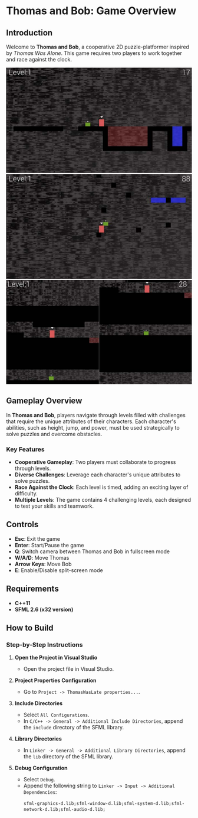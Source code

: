 # Thomas and Bob: Game Overview

## Introduction
Welcome to **Thomas and Bob**, a cooperative 2D puzzle-platformer inspired by *Thomas Was Alone*. This game requires two players to work together and race against the clock.

![](ScreenShots/1.png)
![](ScreenShots/2.png)
![](ScreenShots/3.png)

## Gameplay Overview
In **Thomas and Bob**, players navigate through levels filled with challenges that require the unique attributes of their characters. Each character's abilities, such as height, jump, and power, must be used strategically to solve puzzles and overcome obstacles.

### Key Features
- **Cooperative Gameplay**: Two players must collaborate to progress through levels.
- **Diverse Challenges**: Leverage each character's unique attributes to solve puzzles.
- **Race Against the Clock**: Each level is timed, adding an exciting layer of difficulty.
- **Multiple Levels**: The game contains 4 challenging levels, each designed to test your skills and teamwork.

## Controls
- **Esc**: Exit the game
- **Enter**: Start/Pause the game
- **Q**: Switch camera between Thomas and Bob in fullscreen mode
- **W/A/D**: Move Thomas
- **Arrow Keys**: Move Bob
- **E**: Enable/Disable split-screen mode

## Requirements
- **C++11**
- **SFML 2.6 (x32 version)**

## How to Build

### Step-by-Step Instructions
1. **Open the Project in Visual Studio**
    - Open the project file in Visual Studio.

2. **Project Properties Configuration**
    - Go to `Project -> ThomasWasLate properties...`.

3. **Include Directories**
    - Select `All Configurations`.
    - In `C/C++ -> General -> Additional Include Directories`, append the `include` directory of the SFML library.

4. **Library Directories**
    - In `Linker -> General -> Additional Library Directories`, append the `lib` directory of the SFML library.

5. **Debug Configuration**
    - Select `Debug`.
    - Append the following string to `Linker -> Input -> Additional Dependencies`:
      ```
      sfml-graphics-d.lib;sfml-window-d.lib;sfml-system-d.lib;sfml-network-d.lib;sfml-audio-d.lib;
      ```
